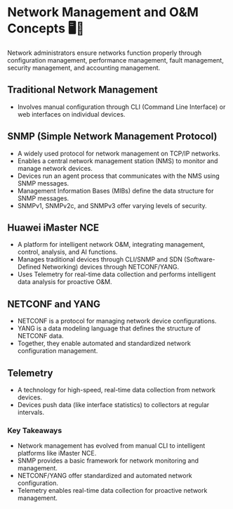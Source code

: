# Network Management and O&M Concepts 🖥️🔧

Network administrators ensure networks function properly through configuration management, performance management, fault management, security management, and accounting management.

## Traditional Network Management

- Involves manual configuration through CLI (Command Line Interface) or web interfaces on individual devices.

## SNMP (Simple Network Management Protocol)

- A widely used protocol for network management on TCP/IP networks.
- Enables a central network management station (NMS) to monitor and manage network devices.
- Devices run an agent process that communicates with the NMS using SNMP messages.
- Management Information Bases (MIBs) define the data structure for SNMP messages.
- SNMPv1, SNMPv2c, and SNMPv3 offer varying levels of security.

## Huawei iMaster NCE

- A platform for intelligent network O&M, integrating management, control, analysis, and AI functions.
- Manages traditional devices through CLI/SNMP and SDN (Software-Defined Networking) devices through NETCONF/YANG.
- Uses Telemetry for real-time data collection and performs intelligent data analysis for proactive O&M.

## NETCONF and YANG

- NETCONF is a protocol for managing network device configurations.
- YANG is a data modeling language that defines the structure of NETCONF data.
- Together, they enable automated and standardized network configuration management.

## Telemetry

- A technology for high-speed, real-time data collection from network devices.
- Devices push data (like interface statistics) to collectors at regular intervals.

### Key Takeaways

- Network management has evolved from manual CLI to intelligent platforms like iMaster NCE.
- SNMP provides a basic framework for network monitoring and management.
- NETCONF/YANG offer standardized and automated network configuration.
- Telemetry enables real-time data collection for proactive network management.